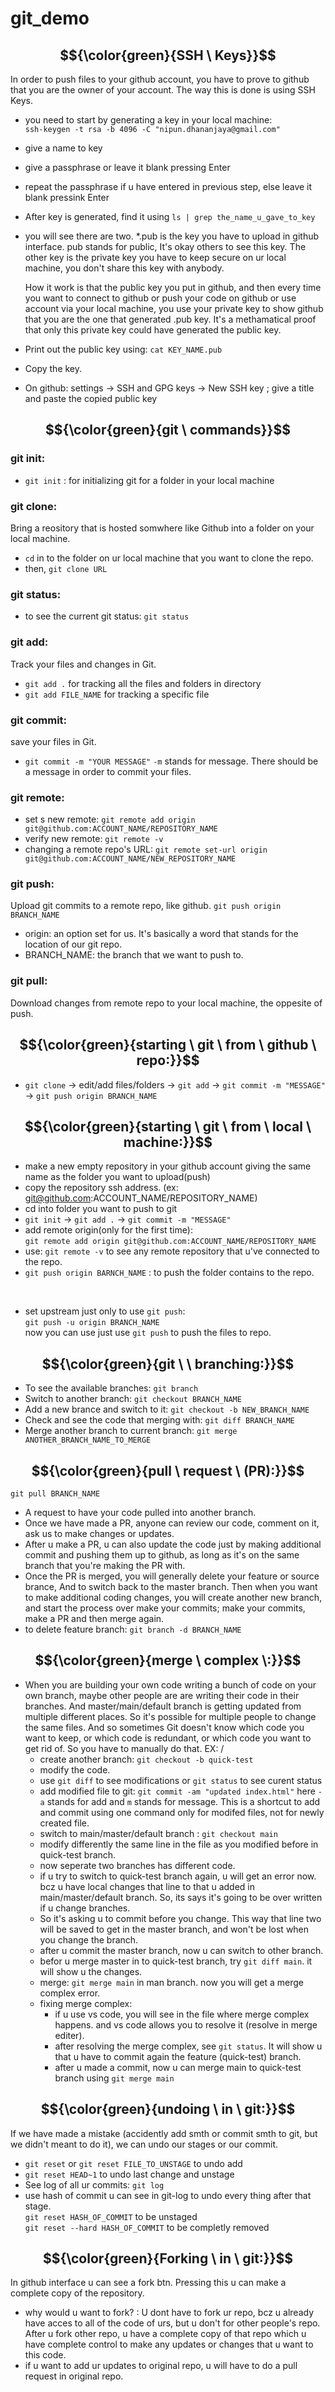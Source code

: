 # git_demo

## $${\color{green}{SSH \ Keys}}$$
In order to push files to your github account, you have to prove to github that you are the owner of your account.
The way this is done is using SSH Keys.

- you need to start by generating a key in your local machine: \
    `ssh-keygen -t rsa -b 4096 -C "nipun.dhananjaya@gmail.com"`
- give a name to key
- give a passphrase or leave it blank pressing Enter
- repeat the passphrase if u have entered in previous step, else leave it blank pressink Enter
- After key is generated, find it using `ls | grep the_name_u_gave_to_key`
- you will see there are two. *.pub is the key you have to upload in github interface. pub stands for public, It's okay others to see this key.
The other key is the private key you have to keep secure on ur local machine, you don't share this key with anybody.

    How it work is that the public key you put in github, and then every time you want to connect to github or push your code on github or use account via your local machine, you use your private key to show github that you are the one that generated .pub key. It's a methamatical proof that only this private key could have generated the public key. 

- Print out the public key using: `cat KEY_NAME.pub`
- Copy the key.
- On github: settings -> SSH and GPG keys -> New SSH key ; give a title and paste the copied public key


## $${\color{green}{git \ commands}}$$

### git init:
- `git init` : for initializing git for a folder in your local machine

### git clone: 
Bring a reository that is hosted somwhere like Github into a folder on your local machine.
- `cd` in to the folder on ur local machine that you want to clone the repo.
- then, `git clone URL`

### git status:
- to see the current git status: `git status`

### git add:
Track your files and changes in Git.
- `git add .` for tracking all the files and folders in directory
- `git add FILE_NAME` for tracking a specific file

### git commit:
save your files in Git.
- `git commit -m "YOUR MESSAGE"` 
    `-m` stands for message. There should be a message in order to commit your files.

### git remote:
- set s new remote: `git remote add origin git@github.com:ACCOUNT_NAME/REPOSITORY_NAME`
- verify new remote: `git remote -v`
- changing a remote repo's URL: 
    `git remote set-url origin git@github.com:ACCOUNT_NAME/NEW_REPOSITORY_NAME`

### git push:
Upload git commits to a remote repo, like github.
`git push origin BRANCH_NAME`
- origin: an option set for us. It's basically a word that stands for the location of our git repo. 
- BRANCH_NAME: the branch that we want to push to.

### git pull:
Download changes from remote repo to your local machine, the oppesite of push.



## $${\color{green}{starting \ git \ from \ github \ repo:}}$$
- `git clone` -> edit/add files/folders -> `git add` -> `git commit -m "MESSAGE"` -> `git push origin BRANCH_NAME`

## $${\color{green}{starting  \ git \ from \ local \ machine:}}$$
- make a new empty repository in your github account giving the same name as the folder you want to upload(push)
- copy the repository ssh address. (ex: git@github.com:ACCOUNT_NAME/REPOSITORY_NAME)
- cd into folder you want to push to git
- `git init` -> `git add .` -> `git commit -m "MESSAGE"` 
- add remote origin(only for the first time): \
    `git remote add origin git@github.com:ACCOUNT_NAME/REPOSITORY_NAME` 
- use: `git remote -v` to see any remote repository that u've connected to the repo.
- `git push origin BARNCH_NAME` : to push the folder contains to the repo. 
<br />

- set upstream just only to use `git push`: \
    `git push -u origin BRANCH_NAME` \
    now you can use just use `git push` to push the files to repo.

## $${\color{green}{git \ \ branching:}}$$
- To see the available branches:        `git branch`
- Switch to another branch:             `git checkout BRANCH_NAME`
- Add a new brance and switch to it:    `git checkout -b NEW_BRANCH_NAME`
- Check and see the code that merging with: `git diff BRANCH_NAME`
- Merge another branch to current branch: `git merge ANOTHER_BRANCH_NAME_TO_MERGE`

## $${\color{green}{pull \ request \ (PR):}}$$
 `git pull BRANCH_NAME`
- A request to have your code pulled into another branch.
- Once we have made a PR, anyone can review our code, comment on it, ask us to make changes or updates. 
- After u make a PR, u can also update the code just by making additional commit and pushing them up to github, as long as it's on the same branch that you're making the PR with.
- Once the PR is merged, you will generally delete your feature or source brance, And to switch back to the master branch. Then when you want to make additional coding changes, you will create another new branch, and start the process over make your commits; make your commits, make a PR and then merge again. 
- to delete feature branch: `git branch -d BRANCH_NAME`


## $${\color{green}{merge \ complex \:}}$$
- When you are building your own code writing a bunch of code on your own branch, maybe other people are are writing their code in their branches. And master/main/default branch is getting updated from multiple different places. So it's possible for multiple people to change the same files. And so sometimes Git doesn't know which code you want to keep, or which code is redundant, or which code you want to get rid of. So you have to manually do that.
    EX: /
    - create another branch: `git checkout -b quick-test`
    - modify the code.
    - use `git diff` to see modifications or `git status` to see curent status
    - add modified file to git: `git commit -am "updated index.html"` 
        here `-a` stands for add and `m` stands for message. This is a shortcut to add and commit using one command only for modifed files, not for newly created file.
    - switch to main/master/default branch : `git checkout main`
    - modify differently the same line in the file as you modified before in quick-test branch.
    - now seperate two branches has different code. 
    - if u try to switch to quick-test branch again, u will get an error now. bcz u have local changes that line to that u added in main/master/default branch.  So, its says it's going to be over written if u change branches.
    - So it's asking u to commit before you change. This way that line two will be saved to get in the master branch, and won't be lost when you change the branch.
    - after u commit the master branch, now u can switch to other branch. 
    - befor u merge master in to quick-test branch, try `git diff main`. it will show u the changes.
    - merge: `git merge main` in man branch. now you will get a merge complex error.
    - fixing merge complex: 
        - if u use vs code, you will see in the file where merge complex happens. and vs code allows you to resolve it (resolve in merge editer).
        - after resolving the merge complex, see `git status`.  It will show u that u have to commit again the feature (quick-test) branch.
        - after u made a commit, now u can merge main to quick-test branch using `git merge main`


## $${\color{green}{undoing \ in \ git:}}$$
If we have made a mistake (accidently add smth or commit smth to git, but we didn't meant to do it), we can undo our stages or our commit. 

- `git reset` or `git reset FILE_TO_UNSTAGE` to undo add
- `git reset HEAD~1` to undo last change and unstage
- See log of all ur commits: `git log`
- use hash of commit u can see in git-log to undo every thing after that stage. \
    `git reset HASH_OF_COMMIT` to be unstaged \
    `git reset --hard HASH_OF_COMMIT` to be completly removed


## $${\color{green}{Forking \ in \ git:}}$$
In github interface u can see a fork btn. Pressing this u can make a complete copy of the repository. 
- why would u want to fork? : U dont have to fork ur repo, bcz u already have acces to all of the code of urs, but u don't for other people's repo. After u fork other repo, u have a complete copy of that repo which u have complete control to make any updates or changes that u want to this code. 
- if u want to add ur updates to original repo, u will have to do a pull request in original repo. 


